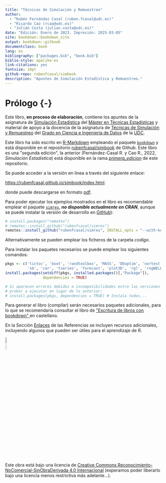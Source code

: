```yaml
--- 
title: "Técnicas de Simulación y Remuestreo"
author: 
  - "Rubén Fernández Casal (ruben.fcasal@udc.es)"
  - "Ricardo Cao (rcao@udc.es)"
  - "Julián Costa (julian.costa@udc.es)"
date: "Edición: Enero de 2023. Impresión: 2025-03-05"
site: bookdown::bookdown_site
output: bookdown::gitbook
documentclass: book
lang: es
bibliography: ["packages.bib", "book.bib"]
biblio-style: apalike-es
link-citations: yes
fontsize: 10pt
github-repo: rubenfcasal/simbook
description: "Apuntes de Simulación Estadística y Remuestreo."
---
```


# Prólogo {-}



<!-- 
PENDENTE: 
- Código simres en capítulos
-->

Este libro, **en proceso de elaboración**, contiene los apuntes de la asignatura de [Simulación Estadística](http://eamo.usc.es/pub/mte/index.php/es/?option=com_content&view=article&id=2201&idm=13&a%C3%B1o=2019) del [Máster en Técnicas Estadísticas](http://eio.usc.es/pub/mte) y material de apoyo a la docencia de la asignatura de [Técnicas de Simulación y Remuestreo](https://guiadocente.udc.es/guia_docent/index.php?centre=614&ensenyament=614G02&assignatura=614G02036&idioma=cast) del [Grado en Ciencia e Ingeniería de Datos](https://estudos.udc.es/es/study/start/614G02V01) de la [UDC](https://www.udc.es). 

Este libro ha sido escrito en [R-Markdown](http://rmarkdown.rstudio.com) empleando el paquete [`bookdown`](https://bookdown.org/yihui/bookdown/) y está disponible en el repositorio [rubenfcasal/simbook](https://github.com/rubenfcasal/simbook) de Github. 
Este libro es una "segunda edición", la anterior (Fernández-Casal R. y Cao R., 2022, *Simulación Estadística*) está disponible en la rama *[primera_edicion](https://github.com/rubenfcasal/simbook/tree/primera_edicion)* de este repositorio. 

Se puede acceder a la versión en línea a través del siguiente enlace:

<https://rubenfcasal.github.io/simbook/index.html>.

donde puede descargarse en formato [pdf](https://rubenfcasal.github.io/simbook/Simulacion.pdf).

Para poder ejecutar los ejemplos mostrados en el libro es recomendable emplear el paquete [`simres`](https://rubenfcasal.github.io/simres), ***no disponible actualmente en CRAN***, aunque se puede instalar la versión de desarrollo en [GitHub](https://github.com/rubenfcasal/simres)):

```r
# install.packages("remotes")
# remotes::install_github("rubenfcasal/simres")
remotes::install_github("rubenfcasal/simres", INSTALL_opts = "--with-keep.source")
```
Alternativamente se pueden emplear los ficheros de la carpeta *codigo*.

Para instalar los paquetes necesarios se puede emplear los siguientes comandos:

```r
pkgs <- c('tictoc', 'boot', 'randtoolbox', 'MASS', 'DEoptim', 'nortest', 'geoR', 'copula',
          'sm', 'car', 'tseries', 'forecast', 'plot3D', 'rgl', 'rngWELL', 'randtoolbox')
install.packages(setdiff(pkgs, installed.packages()[,"Package"]), 
                 dependencies = TRUE)

# Si aparecen errores debidos a incompatibilidades entre las versiones de los paquetes, 
# probar a ejecutar en lugar de lo anterior:
# install.packages(pkgs, dependencies = TRUE) # Instala todos...
```

Para generar el libro (compilar) serán necesarios paquetes adicionales, 
para lo que se recomendaría consultar el libro de ["Escritura de libros con bookdown" ](https://rubenfcasal.github.io/bookdown_intro) en castellano.

En la Sección [Enlaces](#links) de las Referencias se incluyen recursos adicionales, incluyendo algunos que pueden ser útiles para el aprendizaje de R.

<img src="images/by-nc-nd-88x31.png" width="10%" style="display: block; margin: auto auto auto 0;" />

Este obra está bajo una licencia de [Creative Commons Reconocimiento-NoComercial-SinObraDerivada 4.0 Internacional](https://creativecommons.org/licenses/by-nc-nd/4.0/deed.es_ES) 
(esperamos poder liberarlo bajo una licencia menos restrictiva más adelante...).


